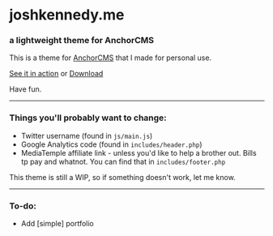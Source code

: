 # joshkennedy.me
### a lightweight theme for AnchorCMS

This is a theme for [AnchorCMS](http://anchorcms.com) that I made for personal use.

[See it in action](http://joshkennedy.me) or [Download](https://github.com/joshkennedy/joshkennedy-dot-me/zipball/master)

Have fun.

---


### Things you'll probably want to change:

- Twitter username (found in `js/main.js`)
- Google Analytics code (found in `includes/header.php`)
- MediaTemple affiliate link - unless you'd like to help a brother out. Bills tp pay and whatnot. You can find that in `includes/footer.php`


This theme is still a WIP, so if something doesn't work, let me know.

---

### To-do:

- Add [simple] portfolio